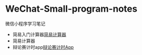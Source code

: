 # WeChat-Small-program-notes

微信小程序学习笔记

* 简易入门计算器[简易计算器](01calculate/README.md)
* 简易计算器
* 辩论赛计时app[辩论赛计时App](03bianlunsaitimerapp/readme.md)

